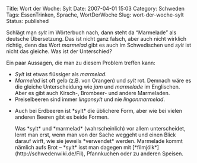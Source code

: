 Title: Wort der Woche: Sylt
Date: 2007-04-01 15:03
Category: Schweden
Tags: EssenTrinken, Sprache, WortDerWoche
Slug: wort-der-woche-sylt
Status: published

Schlägt man *sylt* im Wörterbuch nach, dann steht da “Marmelade” als
deutsche Übersetzung. Das ist nicht ganz falsch, aber auch nicht
wirklich richtig, denn das Wort *marmelad* gibt es auch im Schwedischen
und *sylt* ist nicht das gleiche. Was ist der Unterschied?

Ein paar Aussagen, die man zu diesem Problem treffen kann:

-   *Sylt* ist etwas flüssiger als *marmelad*.
-   *Marmelad* ist oft gelb (z.B. von Orangen) und *sylt* rot. Demnach
    wäre es die gleiche Unterscheidung wie *jam* und *marmelade* im
    Englischen. Aber es gibt auch Kirsch-, Brombeer- und andere
    Marmeladen.
-   Preiselbeeren sind immer *lingonsylt* und nie *lingonmarmelad*.

<ul>
<li>
Auch bei Erdbeeren ist *sylt* die üblichere Form, aber wie bei vielen
anderen Beeren gibt es beide Formen.

</p>
Was *sylt* und *marmelad* (wahrscheinlich) vor allem unterscheidet,
lernt man erst, wenn man von der Sache weggeht und einen Blick darauf
wirft, wie sie jeweils *verwendet* werden. Marmelade kommt nämlich aufs
Brot – *sylt* isst man dagegen mit
[*filmjölk*](http://schwedenwiki.de/Fil), Pfannkuchen oder zu anderen
Speisen.

